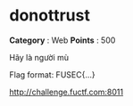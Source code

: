 # donottrust

**Category** : Web
**Points** : 500

Hãy là người mù

Flag format: FUSEC{...}

http://challenge.fuctf.com:8011